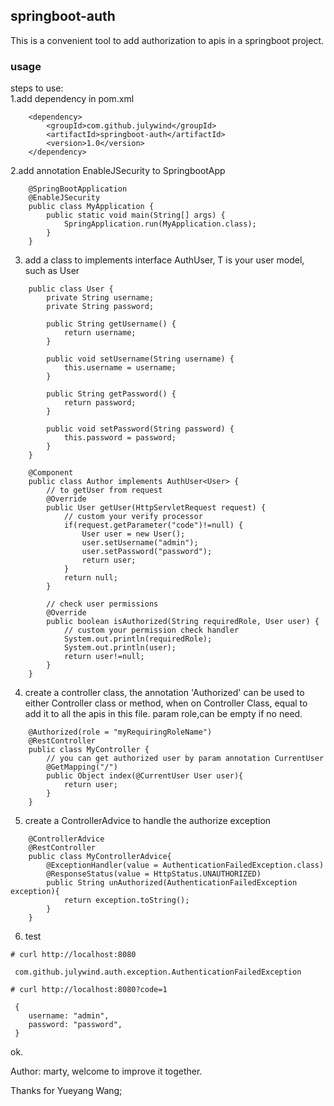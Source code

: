 ## springboot-auth
  This is a convenient tool to add authorization to apis in a springboot project.
  
### usage
steps to use:  
1.add dependency in pom.xml
```
    <dependency>
        <groupId>com.github.julywind</groupId>
        <artifactId>springboot-auth</artifactId>
        <version>1.0</version>
    </dependency>
```
2.add annotation EnableJSecurity to SpringbootApp
```
    @SpringBootApplication
    @EnableJSecurity
    public class MyApplication {
        public static void main(String[] args) {
            SpringApplication.run(MyApplication.class);
        }
    }
```
3. add a class to implements interface AuthUser<T>, T is your user model,
such as User
```
    public class User {
        private String username;
        private String password;

        public String getUsername() {
            return username;
        }

        public void setUsername(String username) {
            this.username = username;
        }

        public String getPassword() {
            return password;
        }

        public void setPassword(String password) {
            this.password = password;
        }
    }
```
```
    @Component
    public class Author implements AuthUser<User> {
        // to getUser from request
        @Override
        public User getUser(HttpServletRequest request) {
            // custom your verify processor
            if(request.getParameter("code")!=null) {
                User user = new User();
                user.setUsername("admin");
                user.setPassword("password");
                return user;
            }
            return null;
        }
    
        // check user permissions
        @Override
        public boolean isAuthorized(String requiredRole, User user) {
            // custom your permission check handler
            System.out.println(requiredRole);
            System.out.println(user);
            return user!=null;
        }
    }
``` 
4. create a controller class,
the annotation 'Authorized' can be used to either Controller class or method,
when on Controller Class, equal to add it to all the apis in this file.
param role,can be empty if no need. 
```
    @Authorized(role = "myRequiringRoleName")
    @RestController
    public class MyController {
        // you can get authorized user by param annotation CurrentUser
        @GetMapping("/")
        public Object index(@CurrentUser User user){
            return user;
        }
    }
```
5. create a ControllerAdvice to handle the authorize exception
```
    @ControllerAdvice
    @RestController
    public class MyControllerAdvice{
        @ExceptionHandler(value = AuthenticationFailedException.class)
        @ResponseStatus(value = HttpStatus.UNAUTHORIZED)
        public String unAuthorized(AuthenticationFailedException exception){
            return exception.toString();
        }
    }
```

6. test

`# curl http://localhost:8080`
```
 com.github.julywind.auth.exception.AuthenticationFailedException
```
`# curl http://localhost:8080?code=1`
```
 {
    username: "admin",
    password: "password",
 }

```
ok. 

Author: marty, welcome to improve it together.

Thanks for Yueyang Wang;
